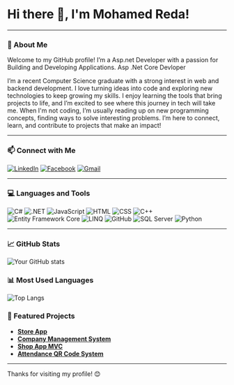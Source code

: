 # Hi there 👋, I'm Mohamed Reda!
---

### 🚀 About Me
Welcome to my GitHub profile! I’m a Asp.net Developer with a passion for Building and Developing Applications.
Asp .Net Core Devloper

I’m a recent Computer Science graduate with a strong interest in web and backend development. I love turning ideas into code and exploring new technologies to keep growing my skills. I enjoy learning the tools that bring projects to life, and I’m excited to see where this journey in tech will take me.
When I'm not coding, I’m usually reading up on new programming concepts, finding ways to solve interesting problems. I’m here to connect, learn, and contribute to projects that make an impact!

---
### 📫 Connect with Me
[![LinkedIn](https://img.shields.io/badge/LinkedIn-0077B5?style=flat-square&logo=linkedin&logoColor=white)](https://www.linkedin.com/in/mohamed-reda-a13728228?utm_source=share&utm_campaign=share_via&utm_content=profile&utm_medium=android_app)
[![Facebook](https://img.shields.io/badge/Facebook-1877F2?style=flat-square&logo=facebook&logoColor=white)](https://www.facebook.com/profile.php?id=100008768439469&mibextid=ZbWKwL)
[![Gmail](https://img.shields.io/badge/Gmail-EA4335?style=flat-square&logo=gmail&logoColor=white)](mr2438844@gmail.com)

---
### 💻 Languages and Tools

![C#](https://img.shields.io/badge/-C%23-239120?style=flat-square&logo=c-sharp)
![.NET](https://img.shields.io/badge/-.NET-512BD4?style=flat-square&logo=dotnet)
![JavaScript](https://img.shields.io/badge/-JavaScript-F7DF1E?style=flat-square&logo=javascript)
![HTML](https://img.shields.io/badge/HTML-E34F26?style=flat-square&logo=html5&logoColor=white)
![CSS](https://img.shields.io/badge/CSS-1572B6?style=flat-square&logo=css3&logoColor=white)
![C++](https://img.shields.io/badge/C%2B%2B-00599C?style=flat-square&logo=c%2B%2B&logoColor=white)
![Entity Framework Core](https://img.shields.io/badge/Entity%20Framework%20Core-512BD4?style=flat-square&logo=.net&logoColor=white)
![LINQ](https://img.shields.io/badge/LINQ-512BD4?style=flat-square&logo=csharp&logoColor=white)
![GitHub](https://img.shields.io/badge/GitHub-181717?style=flat-square&logo=github&logoColor=white)
![SQL Server](https://img.shields.io/badge/SQL%20Server-CC2927?style=flat-square&logo=microsoft-sql-server&logoColor=white)
![Python](https://img.shields.io/badge/Python-3776AB?style=flat-square&logo=python&logoColor=white)

---

### 📈 GitHub Stats
![Your GitHub stats](https://github-readme-stats.vercel.app/api?username=mo2002reda&show_icons=true&theme=radical)
### 📊 Most Used Languages
![Top Langs](https://github-readme-stats.vercel.app/api/top-langs/?username=mo2002reda&layout=compact&theme=radical)

### 🌟 Featured Projects
- [**Store App**](https://github.com/mo2002reda/E-Commerce-Web-Api.git)
- [**Company Management System**](https://github.com/mo2002reda/Company-Management-System-MVC.git)
- [**Shop App MVC**](https://github.com/mo2002reda/ShopApp.git)
- [**Attendance QR Code System**](https://github.com/mo2002reda/Attendance-QR-System.git)

---


Thanks for visiting my profile! 😊
